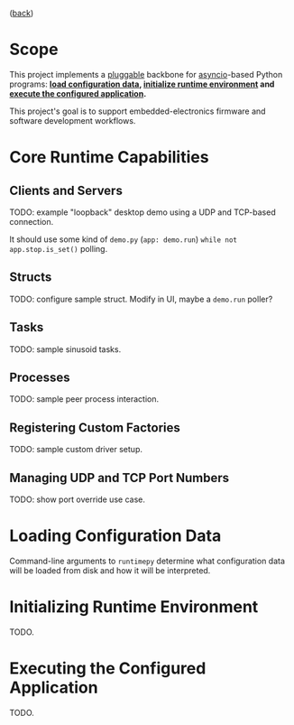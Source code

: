 ([back](../README.md))

# Scope

This project implements a
[pluggable](https://pop-book.readthedocs.io/en/latest/main/plugable.html)
backbone for [asyncio](https://docs.python.org/3/library/asyncio.html)-based
Python programs: **[load configuration data](#loading-configuration-data),
[initialize runtime environment](#initializing-runtime-environment) and
[execute the configured application](#executing-the-configured-application).**

This project's goal is to support embedded-electronics firmware and software
development workflows.

# Core Runtime Capabilities

## Clients and Servers

TODO: example "loopback" desktop demo using a UDP and TCP-based connection.

It should use some kind of `demo.py` (`app: demo.run`)
`while not app.stop.is_set()` polling.

## Structs

TODO: configure sample struct. Modify in UI, maybe a `demo.run` poller?

## Tasks

TODO: sample sinusoid tasks.

## Processes

TODO: sample peer process interaction.

## Registering Custom Factories

TODO: sample custom driver setup.

## Managing UDP and TCP Port Numbers

TODO: show port override use case.

# Loading Configuration Data

Command-line arguments to `runtimepy` determine what configuration data will
be loaded from disk and how it will be interpreted.

# Initializing Runtime Environment

TODO.

# Executing the Configured Application

TODO.
